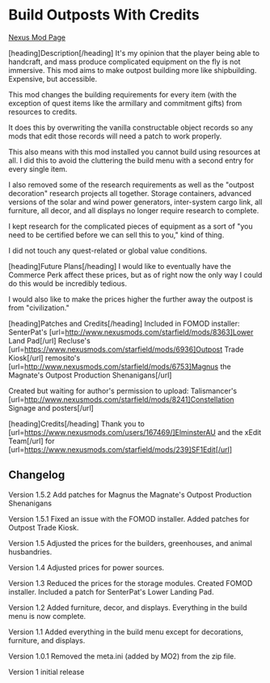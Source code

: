 # Build Outposts With Credits
[Nexus Mod Page](https://www.nexusmods.com/starfield/mods/8569)

[heading]Description[/heading]
It's my opinion that the player being able to handcraft, and mass produce complicated equipment on the fly is not immersive. This mod aims to make outpost building more like shipbuilding. Expensive, but accessible.

This mod changes the building requirements for every item (with the exception of quest items like the armillary and commitment gifts) from resources to credits. 

It does this by overwriting the vanilla constructable object records so any mods that edit those records will need a patch to work properly. 

This also means with this mod installed you cannot build using resources at all. I did this to avoid the cluttering the build menu with a second entry for every single item.

I also removed some of the research requirements as well as the "outpost decoration" research projects all together. Storage containers, advanced versions of the solar and wind power generators, inter-system cargo link, all furniture, all decor, and all displays no longer require research to complete.

I kept research for the complicated pieces of equipment as a sort of "you need to be certified before we can sell this to you," kind of thing.

I did not touch any quest-related or global value conditions.

[heading]Future Plans[/heading]
I would like to eventually have the Commerce Perk affect these prices, but as of right now the only way I could do this would be incredibly tedious. 

I would also like to make the prices higher the further away the outpost is from "civilization."

[heading]Patches and Credits[/heading]
Included in FOMOD installer:
SenterPat's [url=http://www.nexusmods.com/starfield/mods/8363]Lower Land Pad[/url]
Recluse's [url=https://www.nexusmods.com/starfield/mods/6936]Outpost Trade Kiosk[/url]
remosito's [url=http://www.nexusmods.com/starfield/mods/6753]Magnus the Magnate's Outpost Production Shenanigans[/url]

Created but waiting for author's permission to upload:
Talismancer's [url=http://www.nexusmods.com/starfield/mods/8241]Constellation Signage and posters[/url]

[heading]Credits[/heading]
Thank you to [url=https://www.nexusmods.com/users/167469/]ElminsterAU and the xEdit Team[/url] for [url=https://www.nexusmods.com/starfield/mods/239]SF1Edit[/url]

## Changelog

Version 1.5.2
Add patches for Magnus the Magnate's Outpost Production Shenanigans

Version 1.5.1
Fixed an issue with the FOMOD installer.
Added patches for Outpost Trade Kiosk.

Version 1.5
Adjusted the prices for the builders, greenhouses, and animal husbandries.

Version 1.4
Adjusted prices for power sources.

Version 1.3
Reduced the prices for the storage modules.
Created FOMOD installer.
Included a patch for SenterPat's Lower Landing Pad.

Version 1.2
Added furniture, decor, and displays. Everything in the build menu is now complete.

Version 1.1
Added everything in the build menu except for decorations, furniture, and displays.

Version 1.0.1
Removed the meta.ini (added by MO2) from the zip file.

Version 1
initial release
